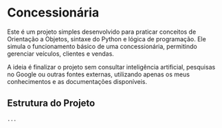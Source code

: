 # Concessionária

Este é um projeto simples desenvolvido para praticar conceitos de Orientação a Objetos, sintaxe do Python e lógica de programação. Ele simula o funcionamento básico de uma concessionária, permitindo gerenciar veículos, clientes e vendas.

A ideia é finalizar o projeto sem consultar inteligência artificial, pesquisas no Google ou outras fontes externas, utilizando apenas os meus conhecimentos e as documentações disponíveis.

## Estrutura do Projeto

```
...
```
